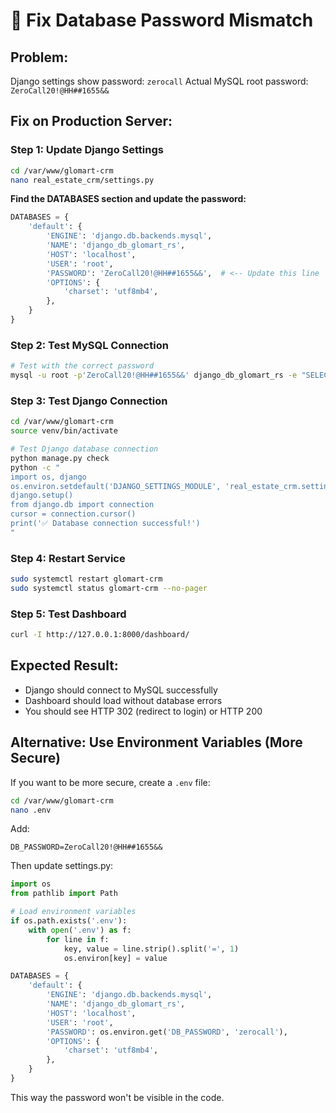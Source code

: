 # 🔧 Fix Database Password Mismatch

## Problem:
Django settings show password: `zerocall`
Actual MySQL root password: `ZeroCall20!@HH##1655&&`

## Fix on Production Server:

### Step 1: Update Django Settings
```bash
cd /var/www/glomart-crm
nano real_estate_crm/settings.py
```

**Find the DATABASES section and update the password:**
```python
DATABASES = {
    'default': {
        'ENGINE': 'django.db.backends.mysql',
        'NAME': 'django_db_glomart_rs',
        'HOST': 'localhost',
        'USER': 'root',
        'PASSWORD': 'ZeroCall20!@HH##1655&&',  # <-- Update this line
        'OPTIONS': {
            'charset': 'utf8mb4',
        },
    }
}
```

### Step 2: Test MySQL Connection
```bash
# Test with the correct password
mysql -u root -p'ZeroCall20!@HH##1655&&' django_db_glomart_rs -e "SELECT COUNT(*) FROM properties_property;"
```

### Step 3: Test Django Connection
```bash
cd /var/www/glomart-crm
source venv/bin/activate

# Test Django database connection
python manage.py check
python -c "
import os, django
os.environ.setdefault('DJANGO_SETTINGS_MODULE', 'real_estate_crm.settings')
django.setup()
from django.db import connection
cursor = connection.cursor()
print('✅ Database connection successful!')
"
```

### Step 4: Restart Service
```bash
sudo systemctl restart glomart-crm
sudo systemctl status glomart-crm --no-pager
```

### Step 5: Test Dashboard
```bash
curl -I http://127.0.0.1:8000/dashboard/
```

## Expected Result:
- Django should connect to MySQL successfully
- Dashboard should load without database errors
- You should see HTTP 302 (redirect to login) or HTTP 200

## Alternative: Use Environment Variables (More Secure)
If you want to be more secure, create a `.env` file:

```bash
cd /var/www/glomart-crm
nano .env
```

Add:
```
DB_PASSWORD=ZeroCall20!@HH##1655&&
```

Then update settings.py:
```python
import os
from pathlib import Path

# Load environment variables
if os.path.exists('.env'):
    with open('.env') as f:
        for line in f:
            key, value = line.strip().split('=', 1)
            os.environ[key] = value

DATABASES = {
    'default': {
        'ENGINE': 'django.db.backends.mysql',
        'NAME': 'django_db_glomart_rs',
        'HOST': 'localhost',
        'USER': 'root',
        'PASSWORD': os.environ.get('DB_PASSWORD', 'zerocall'),
        'OPTIONS': {
            'charset': 'utf8mb4',
        },
    }
}
```

This way the password won't be visible in the code.